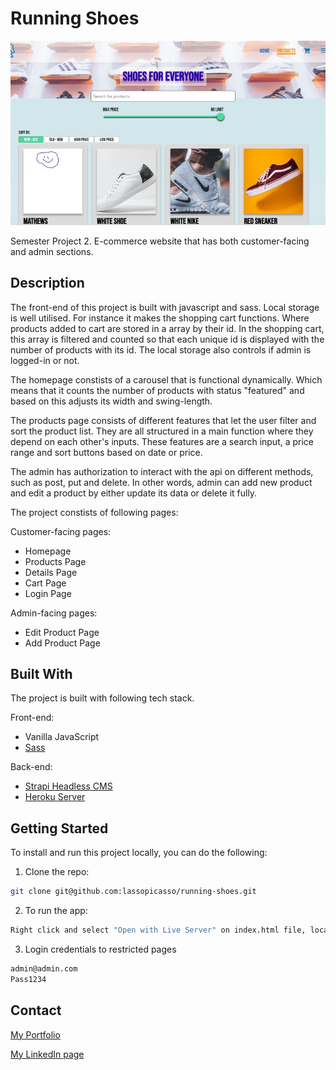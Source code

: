 # Running Shoes

![Products](/images/products.jpg?raw=true "Products")

Semester Project 2. E-commerce website that has both customer-facing and admin sections.

## Description

The front-end of this project is built with javascript and sass.
Local storage is well utilised. For instance it makes the shopping cart functions. Where products added to cart are stored in a array by their id. In the shopping cart, this array is filtered and counted so that each unique id is displayed with the number of products with its id. The local storage also controls if admin is logged-in or not.

The homepage constists of a carousel that is functional dynamically. Which means that it counts the number of products with status "featured" and based on this adjusts its width and swing-length.

The products page consists of different features that let the user filter and sort the product list. They are all structured in a main function where they depend on each other's inputs. These features are a search input, a price range and sort buttons based on date or price.

The admin has authorization to interact with the api on different methods, such as post, put and delete. In other words, admin can add new product and edit a product by either update its data or delete it fully.

The project constists of following pages:

Customer-facing pages:

- Homepage
- Products Page
- Details Page
- Cart Page
- Login Page

Admin-facing pages:

- Edit Product Page
- Add Product Page

## Built With

The project is built with following tech stack.

Front-end:

- Vanilla JavaScript
- [Sass](https://sass-lang.com/)

Back-end:

- [Strapi Headless CMS](https://strapi.io/)
- [Heroku Server](https://dashboard.heroku.com/)

## Getting Started

To install and run this project locally, you can do the following:

1. Clone the repo:

```bash
git clone git@github.com:lassopicasso/running-shoes.git
```

2. To run the app:

```bash
Right click and select "Open with Live Server" on index.html file, located in root folder.
```

3. Login credentials to restricted pages

```bash
admin@admin.com
Pass1234
```

## Contact

[My Portfolio](https://lars-walderhaug.netlify.app)

[My LinkedIn page](https://www.linkedin.com/in/lars-walderhaug-5924a349/)
